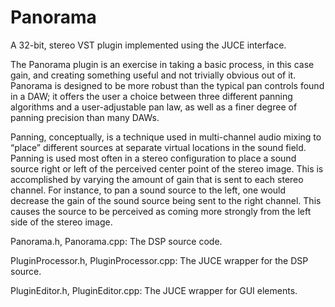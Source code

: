 # Panorama

A 32-bit, stereo VST plugin implemented using the JUCE interface.

The Panorama plugin is an exercise in taking a basic process, in this case gain, and creating something useful and not trivially obvious out of it. Panorama is designed to be more robust than the typical pan controls found in a DAW; it offers the user a choice between three different panning algorithms and a user-adjustable pan law, as well as a finer degree of panning precision than many DAWs.

Panning, conceptually, is a technique used in multi-channel audio mixing to “place” different sources at separate virtual locations in the sound field. Panning is used most often in a stereo configuration to place a sound source right or left of the perceived center point of the stereo image. This is accomplished by varying the amount of gain that is sent to each stereo channel. For instance, to pan a sound source to the left, one would decrease the gain of the sound source being sent to the right channel. This causes the source to be perceived as coming more strongly from the left side of the stereo image.

Panorama.h, Panorama.cpp: The DSP source code.

PluginProcessor.h, PluginProcessor.cpp: The JUCE wrapper for the DSP source.

PluginEditor.h, PluginEditor.cpp: The JUCE wrapper for GUI elements.

